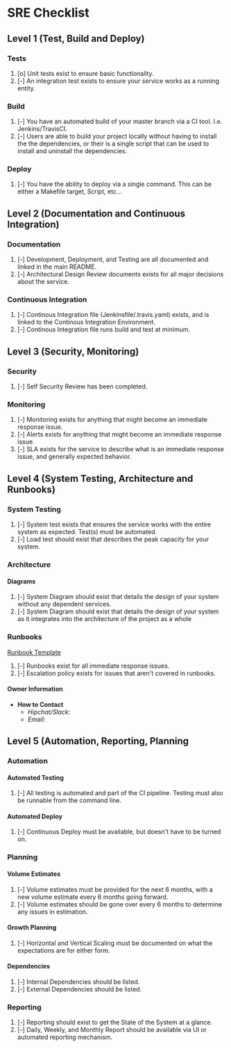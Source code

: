 # SRE Checklist

## Level 1 (Test, Build and Deploy)

### Tests

1. [o] Unit tests exist to ensure basic functionality.
2. [-] An integration test exists to ensure your service works as a running entity.

### Build

1. [-] You have an automated build of your master branch via a CI tool. I.e.
       Jenkins/TravisCI.
2. [-] Users are able to build your project locally without having to install the
       the dependencies, or their is a single script that can be used to install and
       uninstall the dependencies.

### Deploy

1. [-] You have the ability to deploy via a single command. This can be either a
       Makefile target, Script, etc...

## Level 2 (Documentation and Continuous Integration)

### Documentation

1. [-] Development, Deployment, and Testing are all documented and linked in the main
       README.
2. [-] Architectural Design Review documents exists for all major decisions about the
       service.

### Continuous Integration

1. [-] Continous Integration file (Jenkinsfile/.travis.yaml) exists, and is linked to
       the Continous Integration Environment.
2. [-] Continous Integration file runs build and test at minimum.

## Level 3 (Security, Monitoring)

### Security

1. [-] Self Security Review has been completed.

### Monitoring

1. [-] Monitoring exists for anything that might become an immediate response issue.
2. [-] Alerts exists for anything that might become an immediate response issue.
3. [-] SLA exists for the service to describe what is an immediate response issue,
       and generally expected behavior.

## Level 4 (System Testing, Architecture and Runbooks)

### System Testing

1. [-] System test exists that ensures the service works with the entire system as
       expected. Test(s) must be automated.
2. [-] Load test should exist that describes the peak capacity for your system.

### Architecture

#### Diagrams

1. [-] System Diagram should exist that details the design of your system without
       any dependent services.
2. [-] System Diagram should exist that details the design of your system as it
       integrates into the architecture of the project as a whole

### Runbooks

[Runbook Template]

1. [-] Runbooks exist for all immediate response issues.
2. [-] Escalation policy exists for issues that aren't covered in runbooks.

#### Owner Information

* __How to Contact__
  * _Hipchat/Slack_:
  * _Email_:

## Level 5 (Automation, Reporting, Planning

### Automation

#### Automated Testing

1. [-] All testing is automated and part of the CI pipeline. Testing must also be
       runnable from the command line.

#### Automated Deploy

1. [-] Continuous Deploy must be available, but doesn't have to be turned on.

### Planning

#### Volume Estimates

1. [-] Volume estimates must be provided for the next 6 months, with a new volume
       estimate every 6 months going forward.
2. [-] Volume estimates should be gone over every 6 months to determine any issues
       in estimation.

#### Growth Planning

1. [-] Horizontal and Vertical Scaling must be documented on what the expectations
       are for either form.

#### Dependencies

1. [-] Internal Dependencies should be listed.
2. [-] External Dependencies should be listed.

### Reporting

1. [-] Reporting should exist to get the State of the System at a glance.
2. [-] Daily, Weekly, and Monthly Report should be available via UI or automated
       reporting mechanism.

[Runbook Template]: ./sre/runbooks/RunbookTemplate.md
